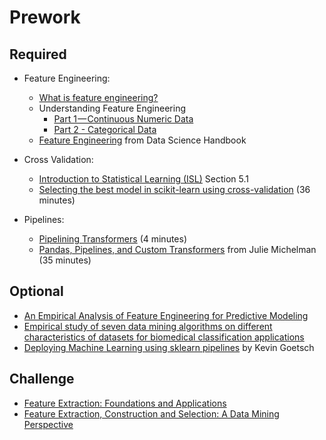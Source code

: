 Prework
======

Required
-----

- Feature Engineering:
  
    - [What is feature engineering?](https://www.youtube.com/watch?v=CXDfQdYpGGw)
    - Understanding Feature Engineering 
        - [Part 1 — Continuous Numeric Data](https://towardsdatascience.com/understanding-feature-engineering-part-1-continuous-numeric-data-da4e47099a7b)
        - [Part 2 - Categorical Data](https://towardsdatascience.com/understanding-feature-engineering-part-2-categorical-data-f54324193e63)
    - [Feature Engineering](https://jakevdp.github.io/PythonDataScienceHandbook/05.04-feature-engineering.html) from Data Science Handbook

- Cross Validation:
    
    - [Introduction to Statistical Learning (ISL)](https://www-bcf.usc.edu/~gareth/ISL/ISLR%20Seventh%20Printing.pdf) Section 5.1
    - [Selecting the best model in scikit-learn using cross-validation](https://www.youtube.com/watch?v=6dbrR-WymjI) (36 minutes)

- Pipelines:
	- [Pipelining Transformers](https://www.youtube.com/watch?v=JBw2Xd_krLc) (4 minutes)
   - [Pandas, Pipelines, and Custom Transformers](https://www.youtube.com/watch?v=BFaadIqWlAg) from Julie Michelman (35 minutes)

Optional
------

- [An Empirical Analysis of Feature Engineering for Predictive Modeling](https://arxiv.org/pdf/1701.07852.pdf)
- [Empirical study of seven data mining algorithms on different characteristics of datasets for biomedical classification applications](https://www.ncbi.nlm.nih.gov/pmc/articles/PMC5668968/pdf/12938_2017_Article_416.pdf)
- [Deploying Machine Learning using sklearn pipelines](https://www.youtube.com/watch?v=URdnFlZnlaE) by Kevin Goetsch


Challenge
-----

- [Feature Extraction: Foundations and Applications](https://www.amazon.com/dp/3540354875?tag=inspiredalgor-20)
- [Feature Extraction, Construction and Selection: A Data Mining Perspective](https://www.amazon.com/dp/0792381963)

